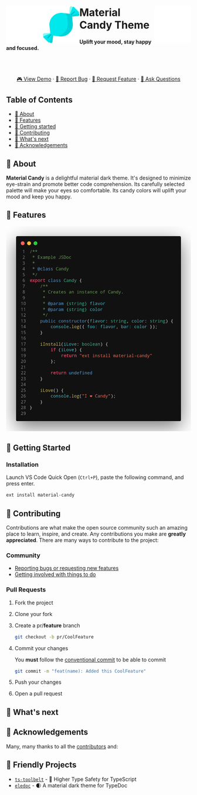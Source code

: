 <div>
  <img align="left"src="https://raw.githubusercontent.com/millsp/material-candy/master/.github/blank.png" width="100">
  <img align="right"src="https://raw.githubusercontent.com/millsp/material-candy/master/.github/blank.png" width="100">
  <a href="https://github.com/millsp/material-candy">
    <img align="left" alt="logo" title="material-candy" src="https://raw.githubusercontent.com/millsp/material-candy/master/assets/icon.png" width="100" alt="Logo">
  </a>
  <h1 align="left">Material Candy Theme</h1>
  <h4 align="left">Uplift your mood, stay happy and focused.</h4>
</div>
<br>
<br>
<p align="center">
  <a href="#demo">🎮 View Demo</a>
  ·
  <a href="https://github.com/millsp/material-candy/issues/new?template=---bug-report.md" alt="Bug Report">🐞 Report Bug</a>
  ·
  <a href="https://github.com/millsp/material-candy/issues/new?template=---feature-request.md" alt="Request Feature">🍩 Request Feature</a>
  ·
  <a href="https://github.com/millsp/material-candy/issues/new?template=---question.md" alt="Ask Questions">🤔 Ask Questions</a>
</p>

## Table of Contents

* [📜 About](#-about)
* [🍩 Features](#-features)
* [🏁 Getting started](#-getting-started)
* [🎁 Contributing](#-contributing)
* [🔮 What's next](#-whats-next)
* [🙏 Acknowledgements](#-acknowledgements)

## 📜 About

**Material Candy** is a delightful material dark theme. It's designed to
minimize eye-strain and promote better code comprehension. Its carefully
selected palette will make your eyes so comfortable. Its candy colors will
uplift your mood and keep you happy.

## 🍩 Features

<p align="center">
  <img src="https://raw.githubusercontent.com/millsp/material-candy/master/screenshots/typescript.png" id="demo" width="750px">
<p align="center">

## 🏁 Getting Started

### Installation

Launch VS Code Quick Open (`Ctrl+P`), paste the following command, and press enter.

```bash
ext install material-candy
```

## 🎁 Contributing

Contributions are what make the open source community such an amazing place to learn, inspire, and create. Any contributions you make are **greatly appreciated**. There are many ways to contribute to the project:

### Community

* [Reporting bugs or requesting new features](https://github.com/millsp/material-candy/issues/new/choose)
* [Getting involved with things to do](#-whats-next)

### Pull Requests

1. Fork the project

2. Clone your fork

3. Create a pr/**feature** branch

   ```sh
   git checkout -b pr/CoolFeature
   ```
   
4. Commit your changes

   You **must** follow the [conventional commit](https://conventionalcommits.org) to be able to commit
   ```sh
   git commit -m "feat(name): Added this CoolFeature"
   ```

5. Push your changes

6. Open a pull request

## 🔮 What's next

## 🙏 Acknowledgements

Many, many thanks to all the [contributors](https://github.com/millsp/material-candy/graphs/contributors) and:

## 💟 Friendly Projects

* [`ts-toolbelt`](https://github.com/millsp/ts-toolbelt) - 👷 Higher Type Safety for TypeScript
* [`eledoc`](https://github.com/millsp/eledoc) - 🌒 A material dark theme for TypeDoc 
